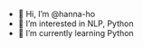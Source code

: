 - 👋 Hi, I’m @hanna-ho
- 👀 I’m interested in NLP, Python
- 🌱 I’m currently learning Python

<!---
hanna-ho/hanna-ho is a ✨ special ✨ repository because its `README.md` (this file) appears on your GitHub profile.
You can click the Preview link to take a look at your changes.
--->
